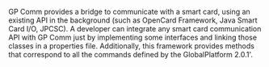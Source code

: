 GP Comm provides a bridge to communicate with a smart card, using an existing API in the background (such as OpenCard Framework, Java Smart Card I/O, JPCSC). A developer can integrate any smart card communication API with GP Comm just by implementing some interfaces and linking those classes in a properties file. Additionally, this framework provides methods that correspond to all the commands defined by the GlobalPlatform 2.0.1'.